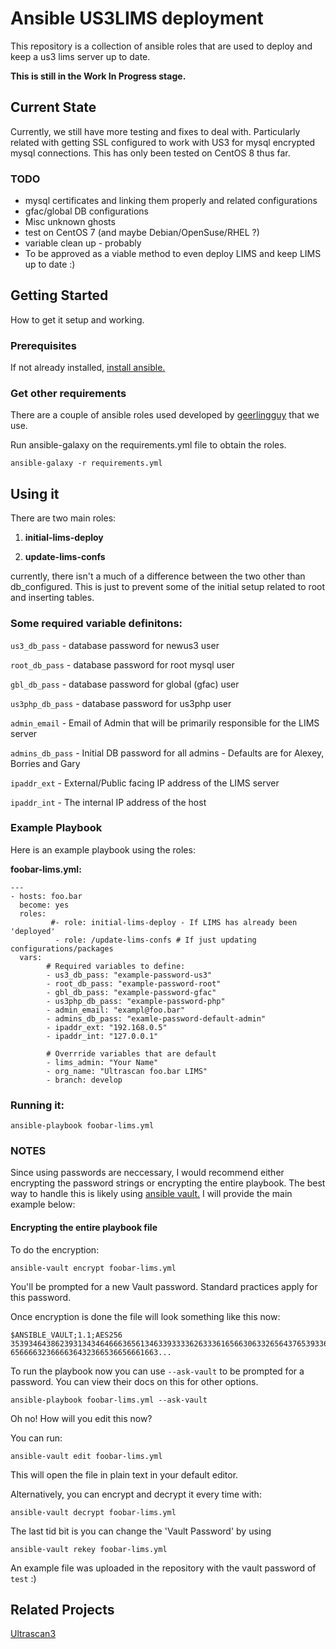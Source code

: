 # Ansible US3LIMS deployment 

This repository is a collection of ansible roles that are used to deploy and keep a us3 lims server up to date. 

**This is still in the Work In Progress stage.** 

## Current State 
Currently, we still have more testing and fixes to deal with. Particularly related with getting SSL configured to work with US3 for mysql encrypted mysql connections. This has only been tested on CentOS 8 thus far. 

### TODO 
- mysql certificates and linking them properly and related configurations
- gfac/global DB configurations 
- Misc unknown ghosts 
- test on CentOS 7 (and maybe Debian/OpenSuse/RHEL ?) 
- variable clean up - probably 
- To be approved as a viable method to even deploy LIMS and keep LIMS up to date :) 

## Getting Started

How to get it setup and working. 

### Prerequisites

If not already installed, [install ansible.]( https://docs.ansible.com/ansible/latest/installation_guide/intro_installation.html )

### Get other requirements 

There are a couple of ansible roles used developed by [geerlingguy](https://galaxy.ansible.com/geerlingguy) that we use. 

Run ansible-galaxy on the requirements.yml file to obtain the roles. 

```
ansible-galaxy -r requirements.yml
```

## Using it

There are two main roles: 

1. **initial-lims-deploy**

2. **update-lims-confs**

currently, there isn't a much of a difference between the two other than db_configured. This is just to prevent some of the initial setup related to root and inserting tables. 

### Some required variable definitons: 

`us3_db_pass` - database password for newus3 user

`root_db_pass` - database password for root mysql user 

`gbl_db_pass` - database password for global (gfac) user 
 
`us3php_db_pass` - database password for us3php user 

`admin_email` - Email of Admin that will be primarily responsible for the LIMS server 

`admins_db_pass` - Initial DB password for all admins - Defaults are for Alexey, Borries and Gary

`ipaddr_ext` - External/Public facing IP address of the LIMS server 

`ipaddr_int` - The internal IP address of the host

### Example Playbook 

Here is an example playbook using the roles: 


**foobar-lims.yml:**
```
---
- hosts: foo.bar
  become: yes
  roles:
         #- role: initial-lims-deploy - If LIMS has already been 'deployed' 
          - role: /update-lims-confs # If just updating configurations/packages 
  vars: 
        # Required variables to define: 
        - us3_db_pass: "example-password-us3"
        - root_db_pass: "example-password-root" 
        - gbl_db_pass: "example-password-gfac"
        - us3php_db_pass: "example-password-php"
        - admin_email: "exampl@foo.bar"
        - admins_db_pass: "examle-password-default-admin"
        - ipaddr_ext: "192.168.0.5"
        - ipaddr_int: "127.0.0.1"

        # Overrride variables that are default 
        - lims_admin: "Your Name" 
        - org_name: "Ultrascan foo.bar LIMS" 
        - branch: develop
```

### Running it: 
```
ansible-playbook foobar-lims.yml
```

### NOTES

Since using passwords are neccessary, I would recommend either encrypting the password strings or encrypting the entire playbook. The best way to handle this is likely using [ansible vault.](https://docs.ansible.com/ansible/latest/user_guide/vault.html) I will provide the main example below: 

#### Encrypting the entire playbook file

To do the encryption: 
```
ansible-vault encrypt foobar-lims.yml
```
You'll be prompted for a new Vault password. Standard practices apply for this password. 

Once encryption is done the file will look something like this now: 
```
$ANSIBLE_VAULT;1.1;AES256
35393464386239313434646663656134633933336263336165663063326564376539336431393938
656666323666636432366536656661663...
```

To run the playbook now you can use `--ask-vault` to be prompted for a password. You can view their docs on this for other options. 
```
ansible-playbook foobar-lims.yml --ask-vault
``` 


Oh no! How will you edit this now? 

You can run: 
```
ansible-vault edit foobar-lims.yml
```
This will open the file in plain text in your default editor. 

Alternatively, you can encrypt and decrypt it every time with:
```
ansible-vault decrypt foobar-lims.yml 
```
The last tid bit is you can change the 'Vault Password' by using 
```
ansible-vault rekey foobar-lims.yml
````

An example file was uploaded in the repository with the vault password of `test` :)


## Related Projects

[Ultrascan3](https://github.com/ehb54/ultrascan3)
